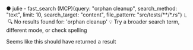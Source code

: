 ● julie - fast_search (MCP)(query: "orphan cleanup", search_method: "text", limit:
                           10, search_target: "content", file_pattern:
                           "src/tests/**/*.rs")
  ⎿  🔍 No results found for: 'orphan cleanup'
     💡 Try a broader search term, different mode, or check spelling

Seems like this should have returned a result